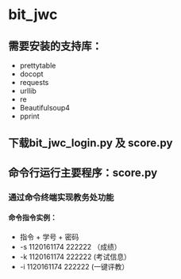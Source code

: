# bit_jwc
## 需要安装的支持库：
- prettytable
- docopt
- requests
- urllib
- re
- Beautifulsoup4
- pprint
## 下载bit_jwc_login.py 及 score.py
## 命令行运行主要程序：score.py
### 通过命令终端实现教务处功能
#### 命令指令实例：
- 指令 + 学号 + 密码
- -s 1120161174 222222 （成绩）
- -k 1120161174 222222  (考试信息）
- -i 1120161174 222222  (一键评教）
